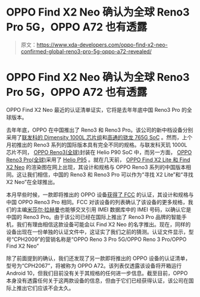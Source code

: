 # OPPO Find X2 Neo 确认为全球 Reno3 Pro 5G，OPPO A72 也有透露

> 原文：<https://www.xda-developers.com/oppo-find-x2-neo-confirmed-global-reno3-pro-5g-oppo-a72-revealed/>

# OPPO Find X2 Neo 确认为全球 Reno3 Pro 5G，OPPO A72 也有透露

OPPO Find X2 Neo 最近的认证清单证实，它将是去年年底中国 Reno3 Pro 的全球版本。

去年年底，OPPO 在中国推出了 Reno3 和 Reno3 Pro。该公司的新中档设备分别采用了[联发科的 Dimensity 1000L 芯片组](https://www.xda-developers.com/mediatek-dimensity-1000-7nm-soc-integrated-5g/)和[高通的骁龙 765G SoC](https://www.xda-developers.com/qualcomm-snapdragon-765-processor-specifications-features/) 。然而，上个月初推出的 Reno3 系列的国际版本具有完全不同的规格。与联发科天玑 1000L 芯片不同， [OPPO Reno3(全球)](https://www.xda-developers.com/oppo-reno3-launches-internationally-with-the-mediatek-helio-p90/)封装在 Helio P90 SoC 中，而另一方面， [OPPO Reno3 Pro(全球)](https://www.xda-developers.com/oppo-reno3-pro-international-launch-dual-front-cameras-quad-rear-cameras-mediatek-helio-p95/)采用了 [Helio P95](https://www.xda-developers.com/mediatek-helio-p95-soc-apu-20-ai-accelerator-hyperengine-game-technology/) 。就在几天前， [OPPO Find X2 Lite 和 Find X2 Neo](https://www.xda-developers.com/chinese-oppo-reno3-pro-rebrand-global-find-x2-lite-neo/) 的渲染图在网上出现，其设计和规格与 OPPO Reno3 系列的中国版本相同。这让我们相信，中国的 Reno3 和 Reno3 Pro 可以作为“寻找 X2 Lite”和“寻找 X2 Neo”在全球推出。

本月早些时候，一款即将推出的 OPPO 设备[获得了 FCC](https://www.xda-developers.com/chinese-oppo-reno3-pro-certified-fcc-find-x2-neo/) 的认证，其设计和规格与中国 OPPO Reno3 Pro 相同。FCC 对该设备的列表确认了该设备的更多规格，我们的主编[米莎尔·拉赫曼](https://www.xda-developers.com/author/mishaalrahman/)也能够交叉引用 IMEI 数据库中的 IMEI 号码，以确认它是中国的 Reno3 Pro。由于该公司已经在国际上推出了 Reno3 Pro 品牌的智能手机，我们有理由相信这款设备可能会以 Find X2 Neo 的名字推出。现在，同样的设备出现在一份单独的认证文件中，这证实了我们之前的猜测。认证文件显示，型号“CPH2009”的营销名称是“OPPO Reno 3 Pro 5G/OPPO Reno 3 Pro/OPPO Find X2 Neo”

除了前面提到的确认，我们还发现了另一款即将推出的 OPPO 设备的认证清单，型号为“CPH2067”，将被称为 OPPO A72。该列表仅透露该设备将开箱运行 Android 10，但我们目前没有关于其规格的任何进一步信息。截至目前，OPPO 本身没有透露任何关于这两款设备的信息，但由于它们已经获得认证，该公司在国际上推出它们应该不会太久。